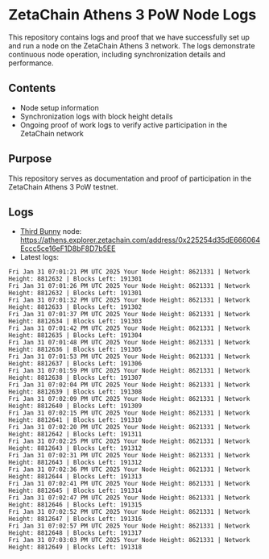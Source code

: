 # ZetaChain Athens 3 PoW Node Logs
This repository contains logs and proof that we have successfully set up and run a node on the ZetaChain Athens 3 network. The logs demonstrate continuous node operation, including synchronization details and performance.

## Contents
- Node setup information
- Synchronization logs with block height details
- Ongoing proof of work logs to verify active participation in the ZetaChain network

## Purpose
This repository serves as documentation and proof of participation in the ZetaChain Athens 3 PoW testnet.

## Logs

- [Third Bunny](https://thirdbunny.xyz/) node: https://athens.explorer.zetachain.com/address/0x225254d35dE666064Eccc5ce16eF1D8bF8D7b5EE
- Latest logs:
```
Fri Jan 31 07:01:21 PM UTC 2025 Your Node Height: 8621331 | Network Height: 8812632 | Blocks Left: 191301
Fri Jan 31 07:01:26 PM UTC 2025 Your Node Height: 8621331 | Network Height: 8812632 | Blocks Left: 191301
Fri Jan 31 07:01:32 PM UTC 2025 Your Node Height: 8621331 | Network Height: 8812633 | Blocks Left: 191302
Fri Jan 31 07:01:37 PM UTC 2025 Your Node Height: 8621331 | Network Height: 8812634 | Blocks Left: 191303
Fri Jan 31 07:01:42 PM UTC 2025 Your Node Height: 8621331 | Network Height: 8812635 | Blocks Left: 191304
Fri Jan 31 07:01:48 PM UTC 2025 Your Node Height: 8621331 | Network Height: 8812636 | Blocks Left: 191305
Fri Jan 31 07:01:53 PM UTC 2025 Your Node Height: 8621331 | Network Height: 8812637 | Blocks Left: 191306
Fri Jan 31 07:01:59 PM UTC 2025 Your Node Height: 8621331 | Network Height: 8812638 | Blocks Left: 191307
Fri Jan 31 07:02:04 PM UTC 2025 Your Node Height: 8621331 | Network Height: 8812639 | Blocks Left: 191308
Fri Jan 31 07:02:09 PM UTC 2025 Your Node Height: 8621331 | Network Height: 8812640 | Blocks Left: 191309
Fri Jan 31 07:02:15 PM UTC 2025 Your Node Height: 8621331 | Network Height: 8812641 | Blocks Left: 191310
Fri Jan 31 07:02:20 PM UTC 2025 Your Node Height: 8621331 | Network Height: 8812642 | Blocks Left: 191311
Fri Jan 31 07:02:25 PM UTC 2025 Your Node Height: 8621331 | Network Height: 8812643 | Blocks Left: 191312
Fri Jan 31 07:02:31 PM UTC 2025 Your Node Height: 8621331 | Network Height: 8812643 | Blocks Left: 191312
Fri Jan 31 07:02:36 PM UTC 2025 Your Node Height: 8621331 | Network Height: 8812644 | Blocks Left: 191313
Fri Jan 31 07:02:41 PM UTC 2025 Your Node Height: 8621331 | Network Height: 8812645 | Blocks Left: 191314
Fri Jan 31 07:02:47 PM UTC 2025 Your Node Height: 8621331 | Network Height: 8812646 | Blocks Left: 191315
Fri Jan 31 07:02:52 PM UTC 2025 Your Node Height: 8621331 | Network Height: 8812647 | Blocks Left: 191316
Fri Jan 31 07:02:57 PM UTC 2025 Your Node Height: 8621331 | Network Height: 8812648 | Blocks Left: 191317
Fri Jan 31 07:03:03 PM UTC 2025 Your Node Height: 8621331 | Network Height: 8812649 | Blocks Left: 191318
```

